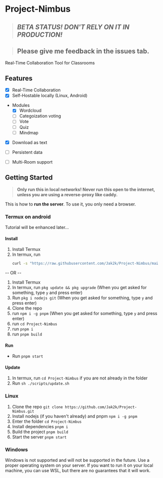 # Project-Nimbus

> ## **_BETA STATUS! DON'T RELY ON IT IN PRODUCTION!_**

> ## Please give me feedback in the issues tab.

Real-Time Collaboration Tool for Classrooms

## Features

- [x] Real-Time Collaboration
- [x] Self-Hostable locally (Linux, Android)
- Modules
  - [x] Wordcloud
  - [ ] Categoization voting
  - [ ] Vote
  - [ ] Quiz
  - [ ] Mindmap
- [x] Download as text
- [ ] Persistent data
- [ ] Multi-Room support


## Getting Started

> **Only run this in local networks! Never run this open to the internet, unless you are using a reverse-proxy like caddy.**

This is how to **run the server**. To use it, you only need a browser.

### Termux on android

Tutorial will be enhanced later...

#### Install

1. Install Termux
2. In termux, run
   ```bash
   curl -s "https://raw.githubusercontent.com/Jak2k/Project-Nimbus/main/scripts/install_termux.sh" | sh -s

    ```

-- OR --

1. Install Termux
2. In termux, run `pkg update && pkg upgrade` (When you get asked for something, type `y` and press enter)
3. Run `pkg i nodejs git` (When you get asked for something, type `y` and press enter)
4. Clone the repo
5. run `npm i -g pnpm` (When you get asked for something, type `y` and press enter)
1. run `cd Project-Nimbus`
6. run `pnpm i`
7. run `pnpm build`

#### Run

- Run `pnpm start`

#### Update

1. In termux, run `cd Project-Nimbus` if you are not already in the folder
2. Run `sh ./scripts/update.sh`

### Linux

1. Clone the repo `git clone https://github.com/Jak2k/Project-Nimbus.git`
2. Install nodejs (if you haven't already) and pnpm `npm i -g pnpm`
3. Enter the folder `cd Project-Nimbus`
4. Install dependencies `pnpm i`
5. Build the project `pnpm build`
6. Start the server `pnpm start`

### Windows

Windows is not supported and will not be supported in the future. Use a proper operating system on your server. If you want to run it on your local machine, you can use WSL, but there are no guarantees that it will work.
